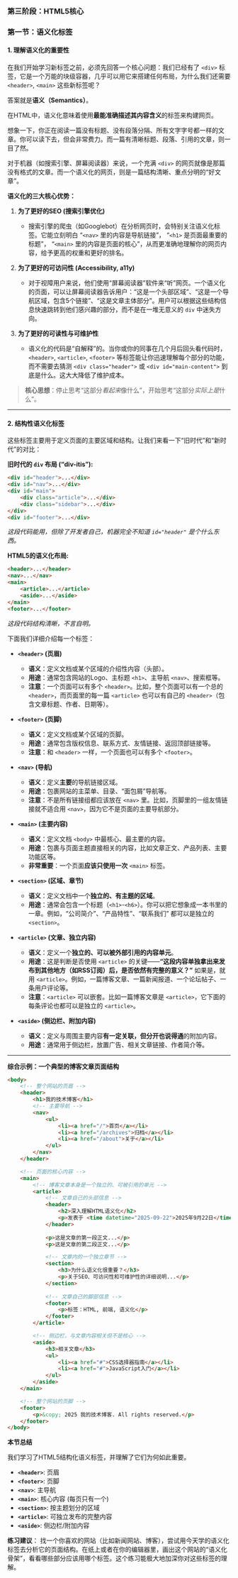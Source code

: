 ### **第三阶段：HTML5核心**
### **第一节：语义化标签**

#### **1. 理解语义化的重要性**

在我们开始学习新标签之前，必须先回答一个核心问题：我们已经有了 `<div>` 标签，它是一个万能的块级容器，几乎可以用它来搭建任何布局，为什么我们还需要 `<header>`, `<main>` 这些新标签呢？

答案就是**语义（Semantics）**。

在HTML中，语义化意味着使用**最能准确描述其内容含义**的标签来构建网页。

想象一下，你正在阅读一篇没有标题、没有段落分隔、所有文字字号都一样的文章。你可以读下去，但会非常费力。而一篇有清晰标题、段落、引用的文章，则一目了然。

对于机器（如搜索引擎、屏幕阅读器）来说，一个充满 `<div>` 的网页就像是那篇没有格式的文章。而一个语义化的网页，则是一篇结构清晰、重点分明的“好文章”。

**语义化的三大核心优势：**

1.  **为了更好的SEO (搜索引擎优化)**
    *   搜索引擎的爬虫（如Googlebot）在分析网页时，会特别关注语义化标签。它能立刻明白 “`<nav>` 里的内容是导航链接”， “`<h1>` 是页面最重要的标题”， “`<main>` 里的内容是页面的核心”，从而更准确地理解你的网页内容，给予更高的权重和更好的排名。

2.  **为了更好的可访问性 (Accessibility, a11y)**
    *   对于视障用户来说，他们使用“屏幕阅读器”软件来“听”网页。一个语义化的页面，可以让屏幕阅读器告诉用户：“这是一个头部区域”、“这是一个导航区域，包含5个链接”、“这是文章主体部分”。用户可以根据这些结构信息快速跳转到他们感兴趣的部分，而不是在一堆无意义的 `div` 中迷失方向。

3.  **为了更好的可读性与可维护性**
    *   语义化的代码是“自解释”的。当你或你的同事在几个月后回头看代码时，`<header>`, `<article>`, `<footer>` 等标签能让你迅速理解每个部分的功能，而不需要去猜测 `<div class="header">` 或 `<div id="main-content">` 到底是什么。这大大降低了维护成本。

> **核心思想**：停止思考“这部分*看起来*像什么”，开始思考“这部分*实际上是*什么”。

---

#### **2. 结构性语义化标签**

这些标签主要用于定义页面的主要区域和结构。让我们来看一下“旧时代”和“新时代”的对比：

**旧时代的 `div` 布局 (“div-itis”):**
```html
<div id="header">...</div>
<div id="nav">...</div>
<div id="main">
    <div class="article">...</div>
    <div class="sidebar">...</div>
</div>
<div id="footer">...</div>
```
*这段代码能用，但除了开发者自己，机器完全不知道 `id="header"` 是个什么东西。*

**HTML5的语义化布局:**
```html
<header>...</header>
<nav>...</nav>
<main>
    <article>...</article>
    <aside>...</aside>
</main>
<footer>...</footer>
```
*这段代码结构清晰，不言自明。*

下面我们详细介绍每一个标签：

*   **`<header>` (页眉)**
    *   **语义**：定义文档或某个区域的介绍性内容（头部）。
    *   **用途**：通常包含网站的Logo、主标题 `<h1>`、主导航 `<nav>`、搜索框等。
    *   **注意**：一个页面可以有多个 `<header>`。比如，整个页面可以有一个总的 `<header>`，而页面里的每一篇 `<article>` 也可以有自己的 `<header>`（包含文章标题、作者、日期等）。

*   **`<footer>` (页脚)**
    *   **语义**：定义文档或某个区域的页脚。
    *   **用途**：通常包含版权信息、联系方式、友情链接、返回顶部链接等。
    *   **注意**：和 `<header>` 一样，一个页面也可以有多个 `<footer>`。

*   **`<nav>` (导航)**
    *   **语义**：定义**主要**的导航链接区域。
    *   **用途**：包裹网站的主菜单、目录、“面包屑”导航等。
    *   **注意**：不是所有链接组都应该放在 `<nav>` 里。比如，页脚里的一组友情链接就不适合用 `<nav>`，因为它不是页面的主要导航部分。

*   **`<main>` (主要内容)**
    *   **语义**：定义文档 `<body>` 中最核心、最主要的内容。
    *   **用途**：包裹与页面主题直接相关的内容，比如文章正文、产品列表、主要功能区等。
    *   **非常重要**：一个页面**应该只使用一次** `<main>` 标签。

*   **`<section>` (区域、章节)**
    *   **语义**：定义文档中一个**独立的、有主题的区域**。
    *   **用途**：通常会包含一个标题（`<h1>`-`<h6>`）。你可以把它想象成一本书里的一章。例如，“公司简介”、“产品特性”、“联系我们” 都可以是独立的 `<section>`。

*   **`<article>` (文章、独立内容)**
    *   **语义**：定义一个**独立的、可以被外部引用的内容单元**。
    *   **用途**：这是判断是否使用 `<article>` 的关键——**“这段内容单独拿出来发布到其他地方（如RSS订阅）后，是否依然有完整的意义？”** 如果是，就用 `<article>`。例如，一篇博客文章、一篇新闻报道、一个论坛帖子、一条用户评论等。
    *   **注意**：`<article>` 可以嵌套。比如一篇博客文章是 `<article>`，它下面的每条评论也都可以是独立的 `<article>`。

*   **`<aside>` (侧边栏、附加内容)**
    *   **语义**：定义与周围主要内容**有一定关联，但分开也说得通**的附加内容。
    *   **用途**：通常用于侧边栏，放置广告、相关文章链接、作者简介等。

---

**综合示例：一个典型的博客文章页面结构**

```html
<body>
    <!-- 整个网站的页眉 -->
    <header>
        <h1>我的技术博客</h1>
        <!-- 主要导航 -->
        <nav>
            <ul>
                <li><a href="/">首页</a></li>
                <li><a href="/archives">归档</a></li>
                <li><a href="/about">关于</a></li>
            </ul>
        </nav>
    </header>

    <!-- 页面的核心内容 -->
    <main>
        <!-- 博客文章本身是一个独立的、可被引用的单元 -->
        <article>
            <!-- 文章自己的头部信息 -->
            <header>
                <h2>深入理解HTML语义化</h2>
                <p>发表于 <time datetime="2025-09-22">2025年9月22日</time> by 张三</p>
            </header>
            
            <p>这是文章的第一段正文...</p>
            <p>这是文章的第二段正文...</p>

            <!-- 文章内的一个独立章节 -->
            <section>
                <h3>为什么语义化很重要？</h3>
                <p>关于SEO、可访问性和可维护性的详细说明...</p>
            </section>
            
            <!-- 文章自己的脚部信息 -->
            <footer>
                <p>标签：HTML, 前端, 语义化</p>
            </footer>
        </article>

        <!-- 侧边栏，与文章内容相关但不是核心 -->
        <aside>
            <h3>相关文章</h3>
            <ul>
                <li><a href="#">CSS选择器指南</a></li>
                <li><a href="#">JavaScript入门</a></li>
            </ul>
        </aside>
    </main>

    <!-- 整个网站的页脚 -->
    <footer>
        <p>&copy; 2025 我的技术博客. All rights reserved.</p>
    </footer>
</body>
```

**本节总结**

我们学习了HTML5结构化语义标签，并理解了它们为何如此重要。

*   **`<header>`**: 页眉
*   **`<footer>`**: 页脚
*   **`<nav>`**: 主导航
*   **`<main>`**: 核心内容 (每页只有一个)
*   **`<section>`**: 按主题划分的区域
*   **`<article>`**: 可独立发布的完整内容
*   **`<aside>`**: 侧边栏/附加内容

**练习建议**：
找一个你喜欢的网站（比如新闻网站、博客），尝试用今天学的语义化标签去分析它的页面结构。在纸上或者在你的编辑器里，画出这个网站的“语义化骨架”，看看哪些部分应该用哪个标签。这个练习能极大地加深你对这些标签的理解。
